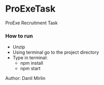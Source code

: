 # ProExeTask
ProExe Recruitment Task

### How to run

* Unzip
* Using terminal go to the project directory
* Type in terminal:
  * npm install
  * npm start



Author: Danil Mirlin
